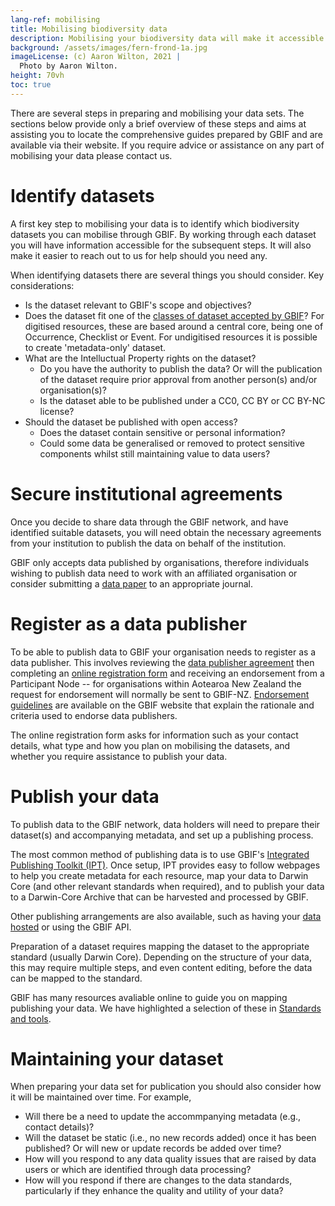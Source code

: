 ```yaml
---
lang-ref: mobilising
title: Mobilising biodiversity data
description: Mobilising your biodiversity data will make it accessible to scientists, researchers and other interested communities.  Each year the data mobilised through GBIF contributes to analyses in a variety of domains  ranging from climate change through to the spread of invasive and alien pests, to priorities for conservation and protected areas, and food security and human health.
background: /assets/images/fern-frond-1a.jpg
imageLicense: (c) Aaron Wilton, 2021 |
  Photo by Aaron Wilton.
height: 70vh
toc: true
---
```


There are several steps in preparing and mobilising your data sets.  The sections below provide only a brief overview of these steps and aims at assisting you to locate the comprehensive guides prepared by GBIF and are available via their website.  If you require advice or assistance on any part of mobilising your data please contact us.

# Identify datasets

A first key step to mobilising your data is to identify which biodiversity datasets you can mobilise through GBIF.  By working through each dataset you will have information accessible for the subsequent steps.  It will also make it easier to reach out to us for help should you need any.

When identifying datasets there are several things you should consider.  Key considerations:

  * Is the dataset relevant to GBIF's scope and objectives?
  * Does the dataset fit one of the [classes of dataset accepted by GBIF](https://www.gbif.org/dataset-classes)?  For digitised resources, these are based around a central core, being one of Occurrence, Checklist or Event.  For undigitised resources it is possible to create 'metadata-only' dataset.
  * What are the Intelluctual Property rights on the dataset?
    * Do you have the authority to publish the data?  Or will the publication of the dataset require prior approval from another person(s) and/or organisation(s)?
    * Is the dataset able to be published under a CC0, CC BY or CC BY-NC license?
  * Should the dataset be published with open access?
     * Does the dataset contain sensitive or personal information? 
     * Could some data be generalised or removed to protect sensitive components whilst still maintaining value to data users?
  
# Secure institutional agreements
Once you decide to share data through the GBIF network, and have identified suitable datasets, you will need obtain the necessary agreements from your institution to publish the data on behalf of the institution.

GBIF only accepts data published by organisations, therefore individuals wishing to publish data need to work with an affiliated organisation or consider submitting a [data paper](https://www.gbif.org/data-papers) to an appropriate journal.

# Register as a data publisher
To be able to publish data to GBIF your organisation needs to register as a data publisher.  This involves reviewing the [data publisher agreement](https://www.gbif.org/terms/data-publisher) then completing an [online registration form](https://www.gbif.org/become-a-publisher) and receiving an endorsement from a Participant Node -- for organisations within Aotearoa New Zealand the request for endorsement will normally be sent to GBIF-NZ.  [Endorsement guidelines](https://www.gbif.org/endorsement-guidelines) are available on the GBIF website that explain the rationale and criteria used to endorse data publishers. 

The online registration form asks for information such as your contact details, what type and how you plan on mobilising the datasets, and whether you require assistance to publish your data.

# Publish your data

To publish data to the GBIF network, data holders will need to prepare their dataset(s) and accompanying metadata, and set up a publishing process.

The most common method of publishing data is to use GBIF's [Integrated Publishing Toolkit (IPT)](https://www.gbif.org/ipt). Once setup, IPT provides easy to follow webpages to help you create metadata for each resource, map your data to Darwin Core (and other relevant standards when required), and to publish your data to a Darwin-Core Archive that can be harvested and processed by GBIF.  

Other publishing arrangements are also available, such as having your [data hosted](https://www.gbif.org/data-hosting) or using the GBIF API.

Preparation of a dataset requires mapping the dataset to the appropriate standard (usually Darwin Core). Depending on the structure of your data, this may require multiple steps, and even content editing, before the data can be mapped to the standard.  

GBIF has many resources avaliable online to guide you on mapping publishing your data.  We have highlighted a selection of these in [Standards and tools](/standards-and-tools).  

# Maintaining your dataset
When preparing your data set for publication you should also consider how it will be maintained over time.  For example,
* Will there be a need to update the accommpanying metadata (e.g., contact details)?
* Will the dataset be static (i.e., no new records added) once it has been published? Or will new or update records be added over time? 
* How will you respond to any data quality issues that are raised by data users or which are identified through data processing?
* How will you respond if there are changes to the data standards, particularly if they enhance the quality and utility of your data?

   
  

